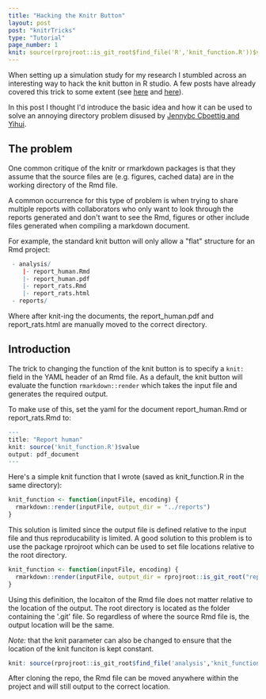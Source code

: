 ```yaml
---
title: "Hacking the Knitr Button"
layout: post
post: "knitrTricks"
type: "Tutorial"
page_number: 1
knit: source(rprojroot::is_git_root$find_file('R','knit_function.R'))$value
---
```




When setting up a simulation study for my research I stumbled across an interesting way to hack the knit button in R studio. A few posts have already covered this trick to some extent (see [here](https://github.com/yihui/knitr/issues/965) and [here](https://github.com/lmmx/devnotes/wiki/Rmarkdown-custom-knit-hook-to-compile-a-multi-part-document)). 

In this post I thought I'd introduce the basic idea and how it can be used to solve an annoying directory problem disused by [Jennybc Cboettig and Yihui](https://github.com/yihui/knitr/issues/913).  

## The problem 

One common critique of the knitr or rmarkdown packages is that they assume that the source files are (e.g. figures, cached data) are in the working directory of the Rmd file. 

A common occurrence for this type of problem is when trying to share multiple reports with collaborators who only want to look through the reports generated and don't want to see the Rmd, figures or other include files generated when compiling a markdown document. 

For example, the standard knit button will only allow a "flat" structure for an Rmd project:


```r
 - analysis/
    |- report_human.Rmd
    |- report_human.pdf
    |- report_rats.Rmd
    |- report_rats.html
 - reports/
```

Where after knit-ing the documents, the report_human.pdf and report_rats.html are manually moved to the correct directory.

## Introduction

The trick to changing the function of the knit button is to specify a `knit:` field in the YAML header of an Rmd file. 
As a default, the knit button will evaluate the function `rmarkdown::render` which takes the input file and generates the required output. 

To make use of this, set the yaml for the document report_human.Rmd or report_rats.Rmd to:


```r
---
title: "Report human"
knit: source('knit_function.R')$value
output: pdf_document
---
```

Here's a simple knit function that I wrote (saved as knit_function.R in the same directory):


```r
knit_function <- function(inputFile, encoding) {
  rmarkdown::render(inputFile, output_dir = "../reports")
}
```

This solution is limited since the output file is defined relative to the input file and thus reproducability is limited. A good solution to this problem is to use the package rprojroot which can be used to set file locations relative to the root directory.


```r
knit_function <- function(inputFile, encoding) { 
  rmarkdown::render(inputFile, output_dir = rprojroot::is_git_root("reports"))
}
```

Using this definition, the locaiton of the Rmd file does not matter relative to the location of the output. The root directory is located as the folder containing the '.git' file. So regardless of where the source Rmd file is, the output location will be the same. 

*Note:* that the knit parameter can also be changed to ensure that the location of the knit funciton is kept constant.


```r
knit: source(rprojroot::is_git_root$find_file('analysis','knit_function.R'))$value
```

After cloning the repo, the Rmd file can be moved anywhere within the project and will still output to the correct location. 
